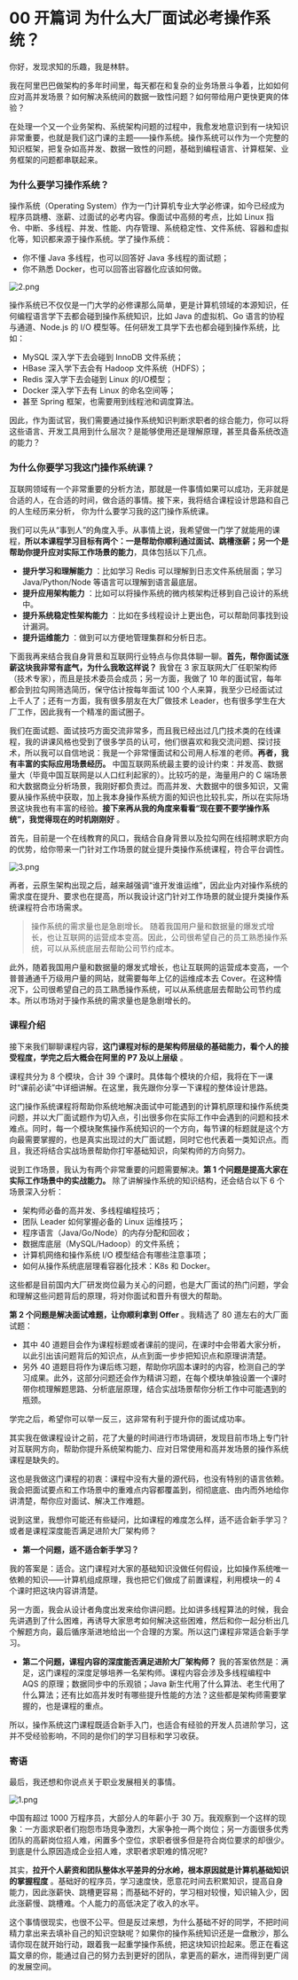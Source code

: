 # 00 开篇词 为什么大厂面试必考操作系统？

你好，发现求知的乐趣，我是林䭽。

我在阿里巴巴做架构的多年时间里，每天都在和复杂的业务场景斗争着，比如如何应对高并发场景？如何解决系统间的数据一致性问题？如何带给用户更快更爽的体验？

在处理一个又一个业务架构、系统架构问题的过程中，我愈发地意识到有一块知识非常重要，也就是我们这门课的主题——操作系统。操作系统可以作为一个完整的知识框架，把复杂如高并发、数据一致性的问题，基础到编程语言、计算框架、业务框架的问题都串联起来。

### 为什么要学习操作系统？

操作系统（Operating System）作为一门计算机专业大学必修课，如今已经成为程序员跳槽、涨薪、过面试的必考内容。像面试中高频的考点，比如 Linux 指令、中断、多线程、并发、性能、内存管理、系统稳定性、文件系统、容器和虚拟化等，知识都来源于操作系统。学了操作系统：

- 你不懂 Java 多线程，也可以回答好 Java 多线程的面试题；
- 你不熟悉 Docker，也可以回答出容器化应该如何做。

![2.png](assets/CgqCHl9V0vKAQ5IbAAHTtF5p1Vc746.png)

操作系统已不仅仅是一门大学的必修课那么简单，更是计算机领域的本源知识，任何编程语言学下去都会碰到操作系统知识，比如 Java 的虚拟机、Go 语言的协程与通道、Node.js 的 I/O 模型等。任何研发工具学下去也都会碰到操作系统，比如：

- MySQL 深入学下去会碰到 InnoDB 文件系统；
- HBase 深入学下去会有 Hadoop 文件系统（HDFS）；
- Redis 深入学下去会碰到 Linux 的I/O模型；
- Docker 深入学下去有 Linux 的命名空间等；
- 甚至 Spring 框架，也需要用到线程池和调度算法。

因此，作为面试官，我们需要通过操作系统知识判断求职者的综合能力，你可以将这些语言、开发工具用到什么层次？是能够使用还是理解原理，甚至具备系统改造的能力？

### 为什么你要学习我这门操作系统课？

互联网领域有一个非常重要的分析方法，那就是一件事情如果可以成功，无非就是合适的人，在合适的时间，做合适的事情。接下来，我将结合课程设计思路和自己的人生经历来分析， 你为什么要学习我的这门操作系统课。

我们可以先从“事到人”的角度入手。从事情上说，我希望做一门学了就能用的课程，**所以本课程学习目标有两个：一是帮助你顺利通过面试、跳槽涨薪；另一个是帮助你提升应对实际工作场景的能力**，具体包括以下几点。

- **提升学习和理解能力** ：比如学习 Redis 可以理解到日志文件系统层面；学习 Java/Python/Node 等语言可以理解到语言最底层。
- **提升应用架构能力** ：比如可以将操作系统的微内核架构迁移到自己设计的系统中。
- **提升系统稳定性架构能力** ：比如在多线程设计上更出色，可以帮助同事找到设计漏洞。
- **提升运维能力** ：做到可以方便地管理集群和分析日志。

下面我再来结合我自身背景和互联网行业特点与你具体聊一聊。**首先，帮你面试涨薪这块我非常有底气，为什么我敢这样说？** 我曾在 3 家互联网大厂任职架构师（技术专家），而且是技术委员会成员；另一方面，我做了 10 年的面试官，每年都会到拉勾网筛选简历，保守估计按每年面试 100 个人来算，我至少已经面试过上千人了；还有一方面，我有很多朋友在大厂做技术 Leader，也有很多学生在大厂工作，因此我有一个精准的面试圈子。

我们在面试题、面试技巧方面交流非常多，而且我已经出过几门技术类的在线课程，我的讲课风格也受到了很多学员的认可，他们很喜欢和我交流问题、探讨技术，所以我可以自信地说：我是一个非常懂面试和公司用人标准的老师。**再者，我有丰富的实际应用场景经历。** 中国互联网系统最主要的设计约束：并发高、数据量大（毕竟中国互联网是以人口红利起家的）。比较巧的是，海量用户的 C 端场景和大数据商业分析场景，我刚好都负责过。而高并发、大数据中的很多知识，又需要从操作系统中获取，加上我本身操作系统方面的知识也比较扎实，所以在实际场景这块我也有丰富的经验。**接下来再从我的角度来看看“现在要不要学操作系统”，我觉得现在的时机刚刚好** 。

首先，目前是一个在线教育的风口，我结合自身背景以及拉勾网在线招聘求职方向的优势，给你带来一门针对工作场景的就业提升类操作系统课程，符合平台调性。

![3.png](assets/CgqCHl9V0ueAZF6MAAHXnXl0CKc462.png)

再者，云原生架构出现之后，越来越强调“谁开发谁运维”，因此业内对操作系统的需求度在提升、要求也在提高，所以我设计这门针对工作场景的就业提升类操作系统课程符合市场需求。

> 操作系统的需求量也是急剧增长。 随着我国用户量和数据量的爆发式增长，也让互联网的运营成本变高。因此，公司很希望自己的员工熟悉操作系统，可以从系统底层去帮助公司节约成本。

此外，随着我国用户量和数据量的爆发式增长，也让互联网的运营成本变高，一个普普通通千万级用户量的网站，就需要每年上亿的运维成本去 Cover。在这种情况下，公司很希望自己的员工熟悉操作系统，可以从系统底层去帮助公司节约成本。所以市场对于操作系统的需求量也是急剧增长的。

### 课程介绍

接下来我们聊聊课程内容，**这门课程对标的是架构师层级的基础能力，看个人的接受程度，学完之后大概会在阿里的 P7 及以上层级** 。

课程共分为 8 个模块，合计 39 个课时。具体每个模块的介绍，我将在下一课时“课前必读”中详细讲解。在这里，我先跟你分享一下课程的整体设计思路。

这门操作系统课程将帮助你系统地解决面试中可能遇到的计算机原理和操作系统类问题，并以大厂面试题作为切入点，引出很多你在实际工作中会遇到的问题和技术难点。同时，每一个模块聚焦操作系统知识的一个方向，每节课的标题就是这个方向最需要掌握的，也是真实出现过的大厂面试题，同时它也代表着一类知识点。而且，我还将结合实战场景帮助你打牢基础知识，向架构师的方向努力。

说到工作场景，我认为有两个非常重要的问题需要解决。**第 1 个问题是提高大家在实际工作场景中的实战能力。** 除了讲解操作系统的知识结构，还会结合以下 6 个场景深入分析：

- 架构师必备的高并发、多线程编程技巧；
- 团队 Leader 如何掌握必备的 Linux 运维技巧；
- 程序语言（Java/Go/Node）的内存分配和回收；
- 数据库底层（MySQL/Hadoop）的文件系统；
- 计算机网络和操作系统 I/O 模型结合有哪些注意事项；
- 如何从操作系统底层理看容器化技术：K8s 和 Docker。

这些都是目前国内大厂研发岗位最为关心的问题，也是大厂面试的热门问题，学会和理解这些问题背后的原理，将对你面试和晋升有很大的帮助。

**第 2 个问题是解决面试难题，让你顺利拿到 Offer** 。我精选了 80 道左右的大厂面试题：

- 其中 40 道题目会作为课程标题或者课前的提问，在课时中会带着大家分析，以此引出该问题背后的知识点，从点到面一步步把知识点和原理讲清楚。
- 另外 40 道题目将作为课后练习题，帮助你巩固本课时的内容，检测自己的学习成果。此外，这部分问题还会作为精讲习题，在每个模块单独设置一个课时带你梳理解题思路、分析底层原理，结合实战场景帮你分析工作中可能遇到的瓶颈。

学完之后，希望你可以举一反三，这非常有利于提升你的面试成功率。

其实我在做课程设计之前，花了大量的时间进行市场调研，发现目前市场上专门针对互联网方向，帮助你提升系统架构能力、应对日常使用和高并发场景的操作系统课程是缺失的。

这也是我做这门课程的初衷：课程中没有大量的源代码，也没有特别的语言依赖。我会把面试要点和工作场景中的重难点内容都覆盖到，彻彻底底、由内而外地给你讲清楚，帮你应对面试、解决工作难题。

说到这里，我想你可能还有些疑问，比如课程的难度怎么样，适不适合新手学习？或者是课程深度能否满足进阶大厂架构师？

- **第一个问题，适不适合新手学习？**

我的答案是：适合。这门课程对大家的基础知识没做任何假设，比如操作系统唯一依赖的知识——计算机组成原理，我也把它们做成了前置课程，利用模块一的 4 个课时把这块内容讲清楚。

另一方面，我会从设计者角度出发来给你讲问题。比如讲多线程算法的时候，我会先讲遇到了什么困难，再诱导大家思考如何解决这些困难，然后和你一起分析出几个解题方向，最后循序渐进地给出一个合理的方案。所以这门课程非常适合新手学习。

- **第二个问题，课程内容的深度能否满足进阶大厂架构师？** 我的答案依然是：满足，这门课程的深度足够培养一名架构师。课程内容会涉及多线程编程中 AQS 的原理；数据同步中的乐观锁；Java 新生代用了什么算法、老生代用了什么算法；还有比如高并发时有哪些提升性能的方法？这些都是架构师需要掌握的，也是课程的重点。

所以，操作系统这门课程既适合新手入门，也适合有经验的开发人员进阶学习，这并不受经验影响，不同的是你们的学习目标和学习收获。

### 寄语

最后，我还想和你说点关于职业发展相关的事情。

![1.png](assets/CgqCHl9V03aAEUTpAAHv8lYGeMI639.png)

中国有超过 1000 万程序员，大部分人的年薪小于 30 万。我观察到一个这样的现象：一方面求职者们抱怨市场竞争激烈，大家争抢一两个岗位；另一方面很多优秀团队的高薪岗位招人难，闲置多个空位，求职者很多但是符合岗位要求的却很少。到底是什么原因造成企业招人难，求职者求职难的情况呢?

其实，**拉开个人薪资和团队整体水平差异的分水岭，根本原因就是计算机基础知识的掌握程度** 。基础好的程序员，学习速度快，愿意花时间去积累知识，提高自身能力，因此涨薪快、跳槽更容易；而基础不好的，学习相对较慢，知识输入少，因此涨薪慢、跳槽难。个人能力的高低决定了收入的水平。

这个事情很现实，也很不公平。但是反过来想，为什么基础不好的同学，不把时间精力拿出来去填补自己的知识空缺呢？如果你的操作系统知识还是一盘散沙，那么请你现在就开始行动，跟着我一起重学操作系统，把这块知识捡起来。愿正在看这篇文章的你，能通过自己的努力去到更好的团队，拿更高的薪水，进而得到更广阔的发展空间。
